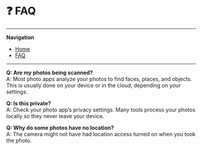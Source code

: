 # ❓ FAQ

---
**Navigation**
- [Home](index.md)
- [FAQ](faq.md)

---

**Q: Are my photos being scanned?**  
A: Most photo apps analyze your photos to find faces, places, and objects. This is usually done on your device or in the cloud, depending on your settings.

**Q: Is this private?**  
A: Check your photo app’s privacy settings. Many tools process your photos locally so they never leave your device.

**Q: Why do some photos have no location?**  
A: The camera might not have had location access turned on when you took the photo.
